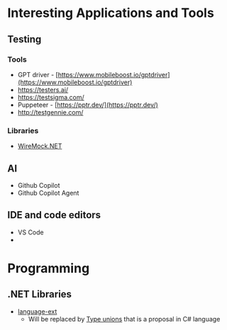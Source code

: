 # Interesting Applications and Tools
## Testing
### Tools
- GPT driver - [https://www.mobileboost.io/gptdriver](https://www.mobileboost.io/gptdriver)
- https://testers.ai/
- https://testsigma.com/
- Puppeteer - [https://pptr.dev/](https://pptr.dev/)
- http://testgennie.com/

### Libraries
- [WireMock.NET](https://github.com/WireMock-Net/WireMock.Net)

## AI
- Github Copilot
- Github Copilot Agent

## IDE and code editors
- VS Code
- 

# Programming
## .NET Libraries
- [language-ext](https://github.com/louthy/language-ext)
  - Will be replaced by [Type unions](https://github.com/dotnet/csharplang/blob/18a527bcc1f0bdaf542d8b9a189c50068615b439/proposals/TypeUnions.md) that is a proposal in C# language
